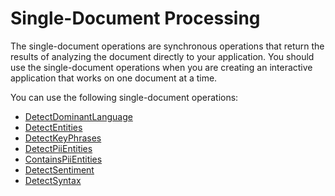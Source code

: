 # Single\-Document Processing<a name="how-single"></a>

The single\-document operations are synchronous operations that return the results of analyzing the document directly to your application\. You should use the single\-document operations when you are creating an interactive application that works on one document at a time\.

You can use the following single\-document operations:
+ [DetectDominantLanguage](API_DetectDominantLanguage.md)
+ [DetectEntities](API_DetectEntities.md)
+ [DetectKeyPhrases](API_DetectKeyPhrases.md)
+ [DetectPiiEntities](API_DetectPiiEntities.md)
+ [ContainsPiiEntities](API_ContainsPiiEntities.md)
+ [DetectSentiment](API_DetectSentiment.md)
+ [DetectSyntax](API_DetectSyntax.md)